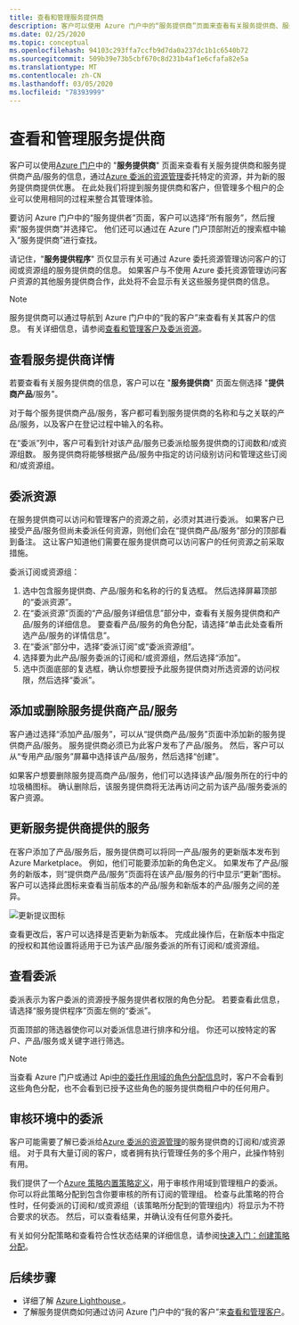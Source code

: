 ```yaml
---
title: 查看和管理服务提供商
description: 客户可以使用 Azure 门户中的“服务提供商”页面来查看有关服务提供商、服务提供商产品/服务和委派资源的信息。
ms.date: 02/25/2020
ms.topic: conceptual
ms.openlocfilehash: 94103c293ffa7ccfb9d7da0a237dc1b1c6540b72
ms.sourcegitcommit: 509b39e73b5cbf670c8d231b4af1e6cfafa82e5a
ms.translationtype: MT
ms.contentlocale: zh-CN
ms.lasthandoff: 03/05/2020
ms.locfileid: "78393999"
---
```

# <a name="view-and-manage-service-providers"></a>查看和管理服务提供商

客户可以使用[Azure 门户](https://portal.azure.com)中的 "**服务提供商**" 页面来查看有关服务提供商和服务提供商产品/服务的信息，通过[Azure 委派的资源管理](../concepts/azure-delegated-resource-management.md)委托特定的资源，并为新的服务提供商提供优惠。 在此处我们将提到服务提供商和客户，但管理多个租户的企业可以使用相同的过程来整合其管理体验。

要访问 Azure 门户中的“服务提供者”页面，客户可以选择“所有服务”，然后搜索“服务提供商”并选择它。 他们还可以通过在 Azure 门户顶部附近的搜索框中输入“服务提供商”进行查找。

请记住，"**服务提供程序**" 页仅显示有关可通过 Azure 委托资源管理访问客户的订阅或资源组的服务提供商的信息。 如果客户与不使用 Azure 委托资源管理访问客户资源的其他服务提供商合作，此处将不会显示有关这些服务提供商的信息。

> [!NOTE]
> 服务提供商可以通过导航到 Azure 门户中的“我的客户”来查看有关其客户的信息。 有关详细信息，请参阅[查看和管理客户及委派资源](view-manage-customers.md)。

## <a name="view-service-provider-details"></a>查看服务提供商详情

若要查看有关服务提供商的信息，客户可以在 "**服务提供商**" 页面左侧选择 "**提供商产品**/服务"。

对于每个服务提供商产品/服务，客户都可看到服务提供商的名称和与之关联的产品/服务，以及客户在登记过程中输入的名称。

在“委派”列中，客户可看到针对该产品/服务已委派给服务提供商的订阅数和/或资源组数。 服务提供商将能够根据产品/服务中指定的访问级别访问和管理这些订阅和/或资源组。

## <a name="delegate-resources"></a>委派资源

在服务提供商可以访问和管理客户的资源之前，必须对其进行委派。 如果客户已接受产品/服务但尚未委派任何资源，则他们会在“提供商产品/服务”部分的顶部看到备注。 这让客户知道他们需要在服务提供商可以访问客户的任何资源之前采取措施。

委派订阅或资源组：

1. 选中包含服务提供商、产品/服务和名称的行的复选框。 然后选择屏幕顶部的“委派资源”。
1. 在“委派资源”页面的“产品/服务详细信息”部分中，查看有关服务提供商和产品/服务的详细信息。 要查看产品/服务的角色分配，请选择“单击此处查看所选产品/服务的详情信息”。
1. 在“委派”部分中，选择“委派订阅”或“委派资源组”。
1. 选择要为此产品/服务委派的订阅和/或资源组，然后选择“添加”。
1. 选中页面底部的复选框，确认你想要授予此服务提供商对所选资源的访问权限，然后选择“委派”。

## <a name="add-or-remove-service-provider-offers"></a>添加或删除服务提供商产品/服务

客户通过选择“添加产品/服务”，可以从“提供商产品/服务”页面中添加新的服务提供商产品/服务。 服务提供商必须已为此客户发布了产品/服务。 然后，客户可以从“专用产品/服务”屏幕中选择该产品/服务，然后选择“创建”。

如果客户想要删除服务提高商产品/服务，他们可以选择该产品/服务所在的行中的垃圾桶图标。 确认删除后，该服务提供商将无法再访问之前为该产品/服务委派的客户资源。

## <a name="update-service-provider-offers"></a>更新服务提供商提供的服务

在客户添加了产品/服务后，服务提供商可以将同一产品/服务的更新版本发布到 Azure Marketplace。 例如，他们可能要添加新的角色定义。 如果发布了产品/服务的新版本，则“提供商产品/服务”页面将在该产品/服务的行中显示“更新”图标。 客户可以选择此图标来查看当前版本的产品/服务和新版本的产品/服务之间的差异。

 ![更新提议图标](../media/update-offer.jpg)

查看更改后，客户可以选择是否更新为新版本。 完成此操作后，在新版本中指定的授权和其他设置将适用于已为该产品/服务委派的所有订阅和/或资源组。

## <a name="view-delegations"></a>查看委派

委派表示为客户委派的资源授予服务提供者权限的角色分配。 若要查看此信息，请选择“服务提供程序”页面左侧的“委派”。

页面顶部的筛选器使你可以对委派信息进行排序和分组。 你还可以按特定的客户、产品/服务或关键字进行筛选。

> [!NOTE]
> 当查看 Azure 门户或通过 Api[中的委托作用域的角色分配信息](../../role-based-access-control/role-assignments-list-portal.md#list-role-assignments-at-a-scope)时，客户不会看到这些角色分配，也不会看到已授予这些角色的服务提供商租户中的任何用户。

## <a name="audit-delegations-in-your-environment"></a>审核环境中的委派

客户可能需要了解已委派给[Azure 委派的资源管理](../concepts/azure-delegated-resource-management.md)的服务提供商的订阅和/或资源组。 对于具有大量订阅的客户，或者拥有执行管理任务的多个用户，此操作特别有用。

我们提供了一个[Azure 策略内置策略定义](../../governance/policy/samples/built-in-policies.md#lighthouse)，用于审核作用域到管理租户的委派。 你可以将此策略分配到包含你要审核的所有订阅的管理组。 检查与此策略的符合性时，任何委派的订阅和/或资源组（该策略所分配到的管理组内）将显示为不符合要求的状态。 然后，可以查看结果，并确认没有任何意外委托。

有关如何分配策略和查看符合性状态结果的详细信息，请参阅[快速入门：创建策略分配](../../governance/policy/assign-policy-portal.md)。

## <a name="next-steps"></a>后续步骤
 
- 详细了解 [Azure Lighthouse ](../overview.md)。
- 了解服务提供商如何通过访问 Azure 门户中的“我的客户”来[查看和管理客户](view-manage-customers.md)。